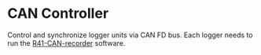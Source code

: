 # CAN Controller

Control and synchronize logger units via CAN FD bus. Each logger needs
to run the [R41-CAN-recorder](../R41-CAN-recorder) software.

